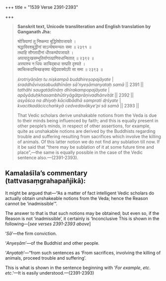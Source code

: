 +++
title = "1539 Verse 2391-2393"

+++
> **Sanskrit text, Unicode transliteration and English translation by Ganganath Jha:** 
>
> श्रोत्रियाणां तु निष्कम्पा बुद्धिरेषोपजायते ।  
> श्रद्धाविवशबुद्धीनां साऽन्येषामन्यतः समा ॥ २३९१ ॥  
> तथाहि सौगतादीनां धीरकम्पोपजायते ।  
> अपायादुःखसम्भूतिर्यागात्प्राणिवधान्वितात् ॥ २३९२ ॥  
> अस्याश्च न धियः काचिद्बाधा सम्प्रति दृश्यते ।  
> क्वचित्कदाचिच्छङ्क्या चेद्वेदवाक्येऽपि सा समा ॥ २३९३ ॥ 
>
> *śrotriyāṇāṃ tu niṣkampā buddhireṣopajāyate* \|  
> *śraddhāvivaśabuddhīnāṃ sā'nyeṣāmanyataḥ samā* \|\| 2391 \|\|  
> *tathāhi saugatādīnāṃ dhīrakampopajāyate* \|  
> *apāyāduḥkhasambhūtiryāgātprāṇivadhānvitāt* \|\| 2392 \|\|  
> *asyāśca na dhiyaḥ kācidbādhā samprati dṛśyate* \|  
> *kvacitkadācicchaṅkyā cedvedavākye'pi sā samā* \|\| 2393 \|\| 
>
> That Vedic scholars derive unshakable notions from the Veda is due to their minds being influenced by faith; and this is equally present in other people’s minds, in respect of other assertions, for example, quite as unshakable notions are derived by the Buddhists regarding trouble and suffering resulting from sacrifices which involve the killing of animals. Of this latter notion we do not find any sublation till now. If it be said that “there may be sublation of it at some future time and place”,—the same is equally possible in the case of the Vedic sentence also.—(2391-2393).



## Kamalaśīla’s commentary (tattvasaṃgrahapañjikā):

It might be argued that—“As a matter of fact intelligent Vedic scholars do actually obtain unshakeable notions from the Veda; hence the Reason cannot be ‘inadmissible’”.

The answer to that is that such notions may be obtained; but even so, if the Reason is not ‘inadmissible’, it certainly is ‘Inconclusive This is shown in the following—[*see verses 2391-2393 above*]

‘*Sā*’—the firm conviction.

‘*Anyeṣām*’—of the Buddhist and other people.

‘*Anyataḥ*’—“from such sentences as ‘From sacrifices, involving the killing of animals, proceed trouble and suffering’.

This is what is shown in the sentence beginning with ‘*For example*, *etc*. *etc*.’—It is easily understood.—(2391-2393)


